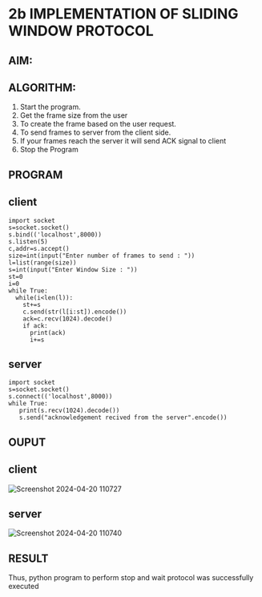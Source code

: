 # 2b IMPLEMENTATION OF SLIDING WINDOW PROTOCOL
## AIM:
## ALGORITHM:
1. Start the program.
2. Get the frame size from the user
3. To create the frame based on the user request.
4. To send frames to server from the client side.
5. If your frames reach the server it will send ACK signal to client
6. Stop the Program
## PROGRAM
## client
```
import socket
s=socket.socket()
s.bind(('localhost',8000))
s.listen(5)
c,addr=s.accept()
size=int(input("Enter number of frames to send : "))
l=list(range(size))
s=int(input("Enter Window Size : "))
st=0
i=0
while True:
  while(i<len(l)):
    st+=s
    c.send(str(l[i:st]).encode())
    ack=c.recv(1024).decode()
    if ack:
      print(ack)
      i+=s
```
## server
```
import socket
s=socket.socket()
s.connect(('localhost',8000))
while True: 
   print(s.recv(1024).decode())
   s.send("acknowledgement recived from the server".encode())
```
## OUPUT
## client

![Screenshot 2024-04-20 110727](https://github.com/Danica-christa/2b_SLIDING_WINDOW_PROTOCOL/assets/151514009/6ea99178-a72d-4f4d-8dd9-9b58b3de224c)
## server

![Screenshot 2024-04-20 110740](https://github.com/Danica-christa/2b_SLIDING_WINDOW_PROTOCOL/assets/151514009/afd8da0f-2c7e-4b39-a482-4d3150599f4a)
## RESULT
Thus, python program to perform stop and wait protocol was successfully executed
